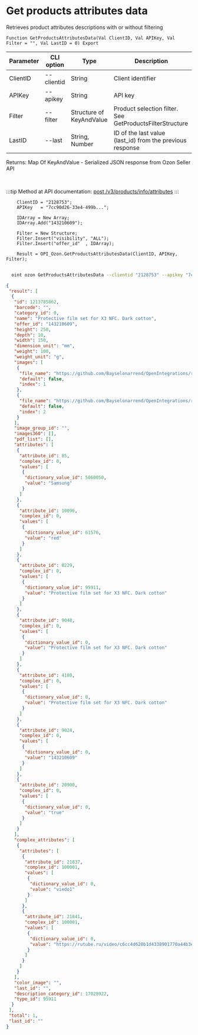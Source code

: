 ﻿---
sidebar_position: 2
---

# Get products attributes data
 Retrieves product attributes descriptions with or without filtering



`Function GetProductsAttributesData(Val ClientID, Val APIKey, Val Filter = "", Val LastID = 0) Export`

  | Parameter | CLI option | Type | Description |
  |-|-|-|-|
  | ClientID | --clientid | String | Client identifier |
  | APIKey | --apikey | String | API key |
  | Filter | --filter | Structure of KeyAndValue | Product selection filter. See GetProductsFilterStructure |
  | LastID | --last | String, Number | ID of the last value (last_id) from the previous response |

  
  Returns:  Map Of KeyAndValue - Serialized JSON response from Ozon Seller API

<br/>

:::tip
Method at API documentation: [post /v3/products/info/attributes](https://docs.ozon.ru/api/seller/#operation/ProductAPI_GetProductAttributesV3)
:::
<br/>


```bsl title="Code example"
    ClientID = "2128753";
    APIKey   = "7cc90d26-33e4-499b...";

    IDArray = New Array;
    IDArray.Add("143210609");

    Filter = New Structure;
    Filter.Insert("visibility", "ALL");
    Filter.Insert("offer_id"  , IDArray);

    Result = OPI_Ozon.GetProductsAttributesData(ClientID, APIKey, Filter);
```



```sh title="CLI command example"
    
  oint ozon GetProductsAttributesData --clientid "2128753" --apikey "7cc90d26-33e4-499b..." --filter %filter% --last %last%

```

```json title="Result"
{
 "result": [
  {
   "id": 1213785862,
   "barcode": "",
   "category_id": 0,
   "name": "Protective film set for X3 NFC. Dark cotton",
   "offer_id": "143210609",
   "height": 250,
   "depth": 10,
   "width": 150,
   "dimension_unit": "mm",
   "weight": 100,
   "weight_unit": "g",
   "images": [
    {
     "file_name": "https://github.com/Bayselonarrend/OpenIntegrations/raw/main/service/test_data/picture.jpg",
     "default": false,
     "index": 1
    },
    {
     "file_name": "https://github.com/Bayselonarrend/OpenIntegrations/raw/main/service/test_data/picture2.jpg",
     "default": false,
     "index": 2
    }
   ],
   "image_group_id": "",
   "images360": [],
   "pdf_list": [],
   "attributes": [
    {
     "attribute_id": 85,
     "complex_id": 0,
     "values": [
      {
       "dictionary_value_id": 5060050,
       "value": "Samsung"
      }
     ]
    },
    {
     "attribute_id": 10096,
     "complex_id": 0,
     "values": [
      {
       "dictionary_value_id": 61576,
       "value": "red"
      }
     ]
    },
    {
     "attribute_id": 8229,
     "complex_id": 0,
     "values": [
      {
       "dictionary_value_id": 95911,
       "value": "Protective film set for X3 NFC. Dark cotton"
      }
     ]
    },
    {
     "attribute_id": 9048,
     "complex_id": 0,
     "values": [
      {
       "dictionary_value_id": 0,
       "value": "Protective film set for X3 NFC. Dark cotton"
      }
     ]
    },
    {
     "attribute_id": 4180,
     "complex_id": 0,
     "values": [
      {
       "dictionary_value_id": 0,
       "value": "Protective film set for X3 NFC. Dark cotton"
      }
     ]
    },
    {
     "attribute_id": 9024,
     "complex_id": 0,
     "values": [
      {
       "dictionary_value_id": 0,
       "value": "143210609"
      }
     ]
    },
    {
     "attribute_id": 20900,
     "complex_id": 0,
     "values": [
      {
       "dictionary_value_id": 0,
       "value": "true"
      }
     ]
    }
   ],
   "complex_attributes": [
    {
     "attributes": [
      {
       "attribute_id": 21837,
       "complex_id": 100001,
       "values": [
        {
         "dictionary_value_id": 0,
         "value": "viedo1"
        }
       ]
      },
      {
       "attribute_id": 21841,
       "complex_id": 100001,
       "values": [
        {
         "dictionary_value_id": 0,
         "value": "https://rutube.ru/video/c6cc4d620b1d4338901770a44b3e82f4/"
        }
       ]
      }
     ]
    }
   ],
   "color_image": "",
   "last_id": "",
   "description_category_id": 17028922,
   "type_id": 95911
  }
 ],
 "total": 1,
 "last_id": ""
}
```

